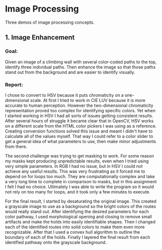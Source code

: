 # Image Processing

Three demos of image processing concepts.

## 1. Image Enhancement

### Goal:

Given an image of a climbing wall with several color-coded paths to the top, identify three individual paths. Then enhance 
the image so that those paths stand out from the background and are easier to identify visually.

### Report:

I chose to convert to HSV because it puts chromaticity on a one-dimensional scale. At first I tried to work in 
CIE LUV because it is more accurate to human perception. However the two-dimensional chromaticity representation proved too 
complex for identifying specific colors. Yet when I started working in HSV I had all sorts of issues getting consistent 
results. After several hours of struggle it became clear that in OpenCV, HSV works on a different scale from the HTML color 
pickers I was using as a reference. Creating conversion functions solved this issue and meant I didn't have to calculate all 
of the values myself. That way I could refer to a color slider to get a general idea of what parameters to use, then make 
minor adjustments from there.

The second challenge was trying to get masking to work. For some reason my masks kept producing unpredictable results, even 
when I tried using very simple parameters. In RGB I had no issue, but in HSV I could not achieve any useful results. This 
was very frustrating as it forced me to depend on for loops too much. They are computationally complex and take a very long 
time to complete in comparison to masks, but in this assignment I felt I had no choice. Ultimately I was able to write the 
program so it would not rely on too many for loops, and it took only a few minutes to execute.

For the final result, I started by desaturating the original image. This created a grayscale image to use as a background so 
the bright colors of the routes would really stand out. After identifying the desired parameters for each color pathway, I 
used morphological opening and closing to remove small artifacts and make the holds into easily identifiable shapes. Then I 
changed each of the identified routes into solid colors to make them even more recognizable. After that I used a convex hull 
algorithm to outline the boundary of each of the holds. Finally I layered the final result from each identified pathway onto 
the grayscale background.
